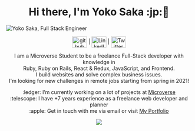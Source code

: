 <h1 align="center"> Hi there, I'm Yoko Saka :jp:👋</h1>
<img src="https://github.com/yocosaka/yocosaka/blob/master/header-bg.jpg" alt="Yoko Saka, Full Stack Engineer">
<p align="center">
<a href="https://github.com/https://github.com/yocosaka" target="blank"><img align="center" src='https://cdn.jsdelivr.net/npm/simple-icons@3.0.1/icons/github.svg' alt='github'  height="30" width="40"></a>  | <a href="https://www.linkedin.com/in/yokosaka/" target="blank"><img align="center" src="https://cdn.jsdelivr.net/npm/simple-icons@3.0.1/icons/linkedin.svg" alt="LinkedIn @yokosaka" height="30" width="40" /></a> | <a href="https://twitter.com/yocosaka" target="blank"><img align="center" src="https://cdn.jsdelivr.net/npm/simple-icons@3.0.1/icons/twitter.svg" alt="Twitter @yocosaka" height="30" width="40" /></a>
</p>

<p align="center">
  I am a Microverse Student to be a freelance Full-Stack developer with knowledge in<br>
  Ruby, Ruby on Rails, React & Redux, JavaScript, and Frontend.<br>
  I build websites and solve complex business issues.<br>
  I'm looking for new challenges in remote jobs starting from spring in 2021!
</p>

<p align="center">
:ledger: I’m currently working on a lot of projects at <a href="https://www.microverse.org/" target="_blank">Microverse</a><br>
:telescope: I have +7 years experience as a freelance web developer and planner<br>
:apple: Get in touch with me via email or visit <a href="https://yocosaka.com/" target="_blank">My Portfolio</a> 
</p>

<p align="center">
<img src="https://github-readme-stats.vercel.app/api?username=yocosaka&count_private=true&show_icons=true&theme=tokyonight" align="center">
</p>
<!-- 
<h2 align="center">Recently Stats</h2>
<img src="https://github-readme-stats.vercel.app/api/top-langs/?username=yocosaka&compact=true">
<br>
<h2 align="center">Languages and Tools</h2>
<p align="center">Ruby | Ruby on Rails | React & Redux | JavaScript | Frontend</p> -->

